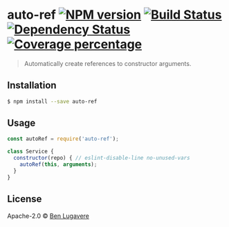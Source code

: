 # auto-ref [![NPM version][npm-image]][npm-url] [![Build Status][travis-image]][travis-url] [![Dependency Status][daviddm-image]][daviddm-url] [![Coverage percentage][coveralls-image]][coveralls-url]
> Automatically create references to constructor arguments.

## Installation

```sh
$ npm install --save auto-ref
```

## Usage

```js
const autoRef = require('auto-ref');

class Service {
  constructor(repo) { // eslint-disable-line no-unused-vars
    autoRef(this, arguments);
  }
}

```
## License

Apache-2.0 © [Ben Lugavere]()


[npm-image]: https://badge.fury.io/js/auto-ref.svg
[npm-url]: https://npmjs.org/package/auto-ref
[travis-image]: https://travis-ci.org/blugavere/auto-ref.svg?branch=master
[travis-url]: https://travis-ci.org/blugavere/auto-ref
[daviddm-image]: https://david-dm.org/blugavere/auto-ref.svg?theme=shields.io
[daviddm-url]: https://david-dm.org/blugavere/auto-ref
[coveralls-image]: https://coveralls.io/repos/blugavere/auto-ref/badge.svg
[coveralls-url]: https://coveralls.io/r/blugavere/auto-ref

